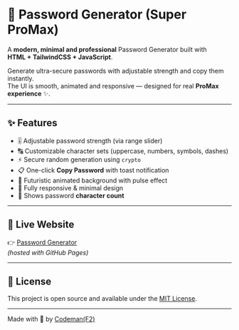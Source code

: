 # 🔑 Password Generator (Super ProMax)

A **modern, minimal and professional** Password Generator built with  
**HTML + TailwindCSS + JavaScript**.  

Generate ultra-secure passwords with adjustable strength and copy them instantly.  
The UI is smooth, animated and responsive — designed for real **ProMax experience** ✨.

---

## ✨ Features
- 🎚 Adjustable password strength (via range slider)
- 🔠 Customizable character sets (uppercase, numbers, symbols, dashes)
- ⚡ Secure random generation using `crypto`
- 📋 One-click **Copy Password** with toast notification
- 🌌 Futuristic animated background with pulse effect
- 📱 Fully responsive & minimal design
- 🔢 Shows password **character count**

---

## 🚀 Live Website
👉 [Password Generator](https://F2Codes.github.io/Password-Generator)  
*(hosted with GitHub Pages)*

---



## 📜 License
This project is open source and available under the [MIT License](LICENSE).

---

Made with 💙 by [Codeman(F2)](https://github.com/F2Codes/)

